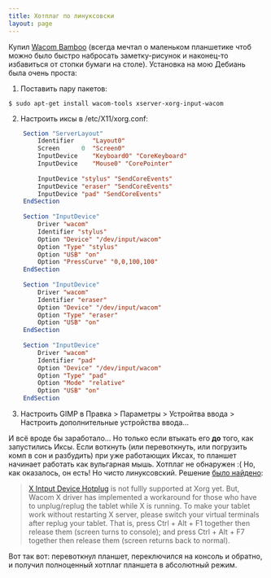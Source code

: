 ```yaml
---
title: Хотплаг по линуксовски
layout: page 
---
```

Купил [Wacom Bamboo](http://www.wacom.eu/index2.asp?lang=ru&pid=220) (всегда мечтал о маленьком планшетике чтоб можно было быстро набросать заметку-рисунок и наконец-то избавиться от стопки бумаги на столе). Установка на мою Дебиань была очень проста:

  1. Поставить пару пакетов: 
    
    $ sudo apt-get install wacom-tools xserver-xorg-input-wacom

  2. Настроить иксы в /etc/X11/xorg.conf: 
    
```xorg
    Section "ServerLayout"
        Identifier     "Layout0"
        Screen      0  "Screen0"
        InputDevice    "Keyboard0" "CoreKeyboard"
        InputDevice    "Mouse0" "CorePointer"
    
    	InputDevice "stylus" "SendCoreEvents"
    	InputDevice "eraser" "SendCoreEvents"
    	InputDevice "pad" "SendCoreEvents"
    EndSection
    
    Section "InputDevice"
    	Driver "wacom"
    	Identifier "stylus"
    	Option "Device" "/dev/input/wacom"
    	Option "Type" "stylus"
    	Option "USB" "on"
    	Option "PressCurve" "0,0,100,100"
    EndSection
    
    Section "InputDevice"
    	Driver "wacom"
    	Identifier "eraser"
    	Option "Device" "/dev/input/wacom"
    	Option "Type" "eraser"
    	Option "USB" "on"
    EndSection
    
    Section "InputDevice"
    	Driver "wacom"
    	Identifier "pad"
    	Option "Device" "/dev/input/wacom"
    	Option "Type" "pad"
    	Option "Mode" "relative"
    	Option "USB" "on"
    EndSection
```

  3. Настроить GIMP в Правка > Параметры > Устройтва ввода > Настроить дополнительные устройства ввода...

И всё вроде бы заработало... Но только если втыкать его **до** того, как запустились Иксы. Если воткнуть (или перевоткнуть, или погрузить комп в сон и разбудить) при уже работающих Иксах, то планшет начинает работать как вульгарная мышь. Хотплаг не обнаружен :( Но, как оказалось, он есть! Но чисто линуксовский. Решение [было найдено](http://linuxwacom.sourceforge.net/index.php/faq#HOTPLUG):

> [X Intput Device Hotplug](http://wiki.x.org/wiki/XInputHotplug) is not fullly supported at Xorg yet. But, Wacom X driver has implemented a workaround for those who have to unplug/replug the tablet while X is running. To make your tablet work without restarting X server, please switch your virtual terminals after replug your tablet. That is, press Ctrl + Alt + F1 together then release them (screen turns to console); and press Ctrl + Alt + F7 together then release them (screen returns back to normal).

Вот так вот: перевоткнул планшет, переключился на консоль и обратно, и получил полноценный хотплаг планшета в абсолютный режим.
